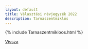 ```yaml
---
layout: default
title: Választási névjegyzék 2022
description: Tarnaszentmiklós
---
```


{% include Tarnaszentmikloos.html %}

[Vissza](./)